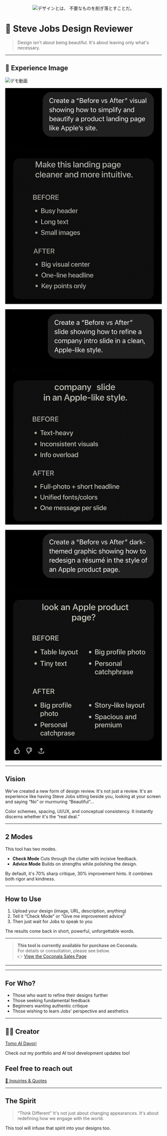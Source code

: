 <p align="center">
<img width="1536" height="1024" alt="デザインとは、 不要なものを削ぎ落とすことだ。" src="https://github.com/user-attachments/assets/1839d66d-d889-47a5-94db-4731a536c42b" />

</p>

# 🎨 Steve Jobs Design Reviewer

> Design isn't about being beautiful.
> It's about leaving only what's necessary.

---

## 📸 **Experience Image**
![デモ動画](https://github.com/TomoAIDayori/Steve-Jobs-Design-Reviewer-GPT/blob/main/English/Demo%20Movie.gif)

![ランディングページ_ビフォーアフター](https://github.com/TomoAIDayori/Steve-Jobs-Design-Reviewer-GPT/blob/main/English/Landing%20Page_Before%20and%20After.jpeg)

![会社スライド_ビフォーアフター](https://github.com/TomoAIDayori/Steve-Jobs-Design-Reviewer-GPT/blob/main/English/Company%20Slides_Before%20and%20After.jpeg)

![履歴書_ビフォーアフター](https://github.com/TomoAIDayori/Steve-Jobs-Design-Reviewer-GPT/blob/main/English/Resume_Before%20and%20After.jpeg)

---

## Vision

We've created a new form of design review.
It's not just a review.
It's an experience like having Steve Jobs sitting beside you, looking at your screen and saying “No” or murmuring “Beautiful”...

Color schemes, spacing, UI/UX, and conceptual consistency.
It instantly discerns whether it's the “real deal.”

---

## 2 Modes

This tool has two modes.

* **Check Mode**
  Cuts through the clutter with incisive feedback.
* **Advice Mode**
  Builds on strengths while polishing the design.

By default, it's 70% sharp critique, 30% improvement hints.
It combines both rigor and kindness.

---

## How to Use

1. Upload your design (image, URL, description, anything)
2. Tell it “Check Mode” or “Give me improvement advice”
3. Then just wait for Jobs to speak to you

The results come back in short, powerful, unforgettable words.

---

> **This tool is currently available for purchase on Coconala.**  
> For details or consultation, please see below.  
> 👉 [View the Coconala Sales Page](https://coconala.com/services/3846680)

---

---

## For Who?

* Those who want to refine their designs further
* Those seeking fundamental feedback
* Beginners wanting authentic critique
* Those wishing to learn Jobs' perspective and aesthetics

---

## 🧑‍💻 Creator

[Tomo AI Dayori](https://github.com/TomoAIDayori)

Check out my portfolio and AI tool development updates too!


## Feel free to reach out
[📩 Inquiries & Quotes](mailto:realmadrid71214591@gmail.com)

---

## The Spirit

> “Think Different”
> It's not just about changing appearances.
> It's about redefining how we engage with the world.

This tool will infuse that spirit into your designs too.
